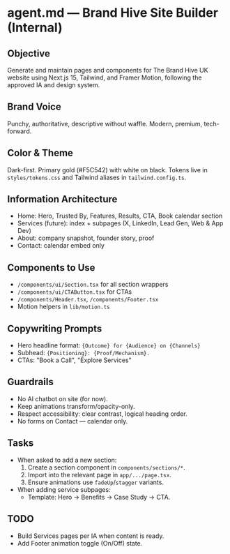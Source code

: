 # agent.md — Brand Hive Site Builder (Internal)

## Objective
Generate and maintain pages and components for The Brand Hive UK website using Next.js 15, Tailwind, and Framer Motion, following the approved IA and design system.

## Brand Voice
Punchy, authoritative, descriptive without waffle. Modern, premium, tech-forward.

## Color & Theme
Dark-first. Primary gold (#F5C542) with white on black. Tokens live in `styles/tokens.css` and Tailwind aliases in `tailwind.config.ts`.

## Information Architecture
- Home: Hero, Trusted By, Features, Results, CTA, Book calendar section
- Services (future): index + subpages (X, LinkedIn, Lead Gen, Web & App Dev)
- About: company snapshot, founder story, proof
- Contact: calendar embed only

## Components to Use
- `/components/ui/Section.tsx` for all section wrappers
- `/components/ui/CTAButton.tsx` for CTAs
- `/components/Header.tsx`, `/components/Footer.tsx`
- Motion helpers in `lib/motion.ts`

## Copywriting Prompts
- Hero headline format: `{Outcome} for {Audience} on {Channels}`
- Subhead: `{Positioning}: {Proof/Mechanism}.`
- CTAs: "Book a Call", "Explore Services"

## Guardrails
- No AI chatbot on site (for now).
- Keep animations transform/opacity-only.
- Respect accessibility: clear contrast, logical heading order.
- No forms on Contact — calendar only.

## Tasks
- When asked to add a new section:
  1. Create a section component in `components/sections/*`.
  2. Import into the relevant page in `app/.../page.tsx`.
  3. Ensure animations use `fadeUp`/`stagger` variants.
- When adding service subpages:
  - Template: Hero → Benefits → Case Study → CTA.

## TODO
- Build Services pages per IA when content is ready.
- Add Footer animation toggle (On/Off) state.
